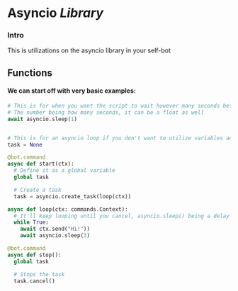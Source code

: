 # Asyncio *Library*

### Intro
This is utilizations on the asyncio library in your self-bot

## Functions

#### We can start off with very basic examples:
```py
# This is for when you want the script to wait however many seconds before going onto the next statement or doing the next functions
# The number being how many seconds, it can be a float as well
await asyncio.sleep(1)


# This is for an asyncio loop if you don't want to utilize variables and for in range
task = None

@bot.command
async def start(ctx):
  # Define it as a global variable
  global task

  # Create a task
  task = asyncio.create_task(loop(ctx))

async def loop(ctx: commands.Context):
  # It'll keep looping until you cancel, asyncio.sleep() being a delay or cooldown before sending or doing something
  while True:
    await ctx.send("Hi!"))
    await asyncio.sleep(3)

@bot.command
async def stop():
  global task

  # Stops the task
  task.cancel()
```
